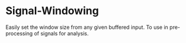 # Signal-Windowing
Easily set the window size from any given buffered input. To use in pre-processing of signals for analysis.
